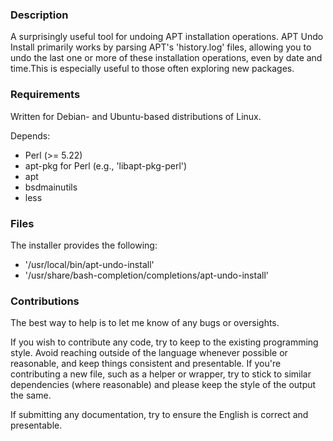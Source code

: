 ### Description

A surprisingly useful tool for undoing APT installation operations. APT Undo Install primarily works by parsing APT's 'history.log' files, allowing you to undo the last one or more of these installation operations, even by date and time.This is especially useful to those often exploring new packages.

### Requirements

Written for Debian- and Ubuntu-based distributions of Linux.

Depends:

* Perl (>= 5.22)
* apt-pkg for Perl (e.g., 'libapt-pkg-perl')
* apt
* bsdmainutils
* less

### Files

The installer provides the following:

* '/usr/local/bin/apt-undo-install'
* '/usr/share/bash-completion/completions/apt-undo-install'

### Contributions

The best way to help is to let me know of any bugs or oversights.

If you wish to contribute any code, try to keep to the existing programming style. Avoid reaching outside of the language whenever possible or reasonable, and keep things consistent and presentable. If you're contributing a new file, such as a helper or wrapper, try to stick to similar dependencies (where reasonable) and please keep the style of the output the same.

If submitting any documentation, try to ensure the English is correct and presentable.
